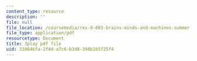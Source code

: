 ```yaml
---
content_type: resource
description: ''
file: null
file_location: /coursemedia/res-9-003-brains-minds-and-machines-summer-course-summer-2015/338646fa2f4da7c6b3d8398b165f25f4_NRygklHAoEw.pdf
file_type: application/pdf
resourcetype: Document
title: 3play pdf file
uid: 338646fa-2f4d-a7c6-b3d8-398b165f25f4
---
```


